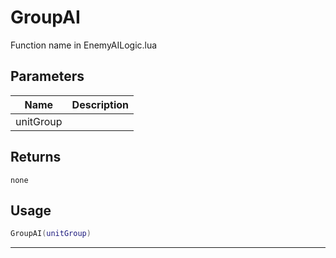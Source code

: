 # GroupAI

Function name in EnemyAILogic.lua

## Parameters

| Name      | Description |
| --------- | ----------- |
| unitGroup |             |

## Returns

`none`

## Usage

```lua
GroupAI(unitGroup)
```

---
